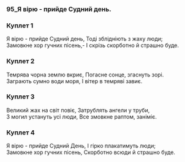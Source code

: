 ### 95_Я вірю - прийде Судний день.
### Куплет 1
Я вірю - прийде Судний день, Тоді зблідніють з жаху люди;<br/>Замовкне хор гучних пісень,- І скрізь скорботно й страшно буде.
### Куплет 2
Темрява чорна землю вкриє, Погасне сонце, згаснуть зорі.<br/>Заграють сумно води моря, І вітер в темряві завиє.
### Куплет 3
Великий жах на світ повіє, Затрублять ангели у труби,<br/>З могил устануть усі люди, Все змовкне раптом, заніміє.
### Куплет 4
Я вірю - прийде Судний День, І гірко плакатимуть люди;<br/>Замовкне хор гучних пісень, Скорботно всюди й страшно буде.
